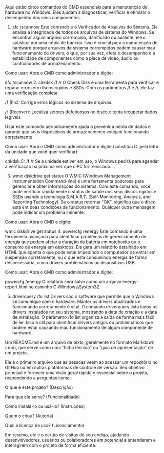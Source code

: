 
  Aqui estão cinco comandos do CMD essenciais para a manutenção de hardware no Windows. Eles ajudam a diagnosticar, verificar e otimizar o desempenho dos seus componentes.

1. sfc /scannow
Este comando é o Verificador de Arquivos do Sistema. Ele analisa a integridade de todos os arquivos de sistema do Windows. Se encontrar algum arquivo corrompido, danificado ou ausente, ele o substitui por uma cópia de backup. Isso é crucial para a manutenção de hardware porque arquivos de sistema corrompidos podem causar mau funcionamento de drivers, o que, por sua vez, afeta o desempenho e a estabilidade de componentes como a placa de vídeo, áudio ou controladores de armazenamento.

Como usar:
Abra o CMD como administrador e digite:

sfc /scannow
2. chkdsk /f /r
O Check Disk é uma ferramenta para verificar e reparar erros em discos rígidos e SSDs. Com os parâmetros /f e /r, ele faz uma verificação completa:

/f (Fix): Corrige erros lógicos no sistema de arquivos.

/r (Recover): Localiza setores defeituosos no disco e tenta recuperar dados legíveis.

Usar este comando periodicamente ajuda a prevenir a perda de dados e garante que seus dispositivos de armazenamento estejam funcionando corretamente.

Como usar:
Abra o CMD como administrador e digite (substitua C: pela letra da unidade que você quer verificar):

chkdsk C: /f /r
Se a unidade estiver em uso, o Windows pedirá para agendar a verificação na próxima vez que o PC for reiniciado.

3. wmic diskdrive get status
O WMIC (Windows Management Instrumentation Command-line) é uma ferramenta poderosa para gerenciar e obter informações do sistema. Com este comando, você pode verificar rapidamente o status de saúde dos seus discos rígidos e SSDs usando a tecnologia S.M.A.R.T. (Self-Monitoring, Analysis, and Reporting Technology). Se o status retornar "OK", significa que o disco está em boas condições de funcionamento. Qualquer outra mensagem pode indicar um problema iminente.

Como usar:
Abra o CMD e digite:

wmic diskdrive get status
4. powercfg /energy
Este comando é uma ferramenta avançada para identificar problemas de gerenciamento de energia que podem afetar a duração da bateria em notebooks ou o consumo de energia em desktops. Ele gera um relatório detalhado em HTML que aponta o que pode estar impedindo o computador de entrar em suspensão corretamente, ou o que está consumindo energia de forma desnecessária, como drivers problemáticos ou dispositivos USB.

Como usar:
Abra o CMD como administrador e digite:

powercfg /energy
O relatório será salvo como um arquivo energy-report.html no caminho C:\Windows\System32.

5. driverquery /fo list
Drivers são o software que permite que o Windows se comunique com o hardware. Manter os drivers atualizados e funcionando corretamente é vital. O comando driverquery lista todos os drivers instalados no seu sistema, mostrando a data de criação e a data de instalação. O parâmetro /fo list organiza a saída de forma mais fácil de ler. Isso é útil para identificar drivers antigos ou problemáticos que podem estar causando mau funcionamento de algum componente de hardware.

Um README.md é um arquivo de texto, geralmente no formato Markdown (.md), que serve como uma "ficha técnica" ou "guia de apresentação" de um projeto.

Ele é o primeiro arquivo que as pessoas veem ao acessar um repositório no GitHub ou em outras plataformas de controle de versão. Seu objetivo principal é fornecer uma visão geral rápida e essencial sobre o projeto, respondendo a perguntas como:

O que é este projeto? (Descrição)

Para que ele serve? (Funcionalidade)

Como instalá-lo ou usá-lo? (Instruções)

Quem o criou? (Autoria)

Qual a licença de uso? (Licenciamento)

Em resumo, ele é o cartão de visitas do seu código, ajudando desenvolvedores, usuários ou colaboradores em potencial a entenderem e interagirem com o projeto de forma eficiente.
